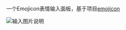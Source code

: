 一个Emojicon表情输入面板，基于项目[emojicon](https://github.com/rockerhieu/emojicon)

![输入图片说明](http://git.oschina.net/uploads/images/2015/0622/203007_3f4175db_426988.png "效果图")
